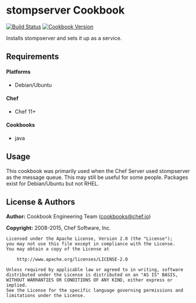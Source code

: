 stompserver Cookbook
====================
[![Build Status](https://travis-ci.org/chef-cookbooks/stompserver.svg?branch=master)](http://travis-ci.org/chef-cookbooks/stompserver)
[![Cookbook Version](https://img.shields.io/cookbook/v/stompserver.svg)](https://supermarket.chef.io/cookbooks/stompserver)

Installs stompserver and sets it up as a service.


Requirements
------------
#### Platforms
- Debian/Ubuntu

#### Chef
- Chef 11+

#### Cookbooks
- java


Usage
-----

This cookbook was primarily used when the Chef Server used stompserver
as the message queue. This may still be useful for some people.
Packages exist for Debian/Ubuntu but not RHEL.


License & Authors
-----------------

**Author:** Cookbook Engineering Team (<cookbooks@chef.io>)

**Copyright:** 2008-2015, Chef Software, Inc.

```
Licensed under the Apache License, Version 2.0 (the "License");
you may not use this file except in compliance with the License.
You may obtain a copy of the License at

    http://www.apache.org/licenses/LICENSE-2.0

Unless required by applicable law or agreed to in writing, software
distributed under the License is distributed on an "AS IS" BASIS,
WITHOUT WARRANTIES OR CONDITIONS OF ANY KIND, either express or implied.
See the License for the specific language governing permissions and
limitations under the License.
```
